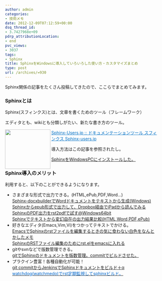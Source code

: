 ```yaml
---
author: admin
categories:
- 技術メモ
date: 2012-12-09T07:12:59+00:00
dsq_thread_id:
- 3.7427968e+09
pdrp_attributionLocation:
- end
pvc_views:
- 3037
tags:
- Sphinx
title: SphinxをWindowsに導入していろいろした使い方・カスタマイズまとめ
type: post
url: /archives/=930
---
```


Sphinx関係の記事をたくさん投稿してきたので、ここらでまとめてみます。

### Sphinxとは

Sphinx(スフィンクス)とは、文章を書くためのツール（フレームワーク）
  
エディタとも、wikiとも分類しがたい、新たな書き方のツール。

<a href="http://sphinx-users.jp/" target="_blank"><img class="alignleft" alt="" src="http://capture.heartrails.com/150x130/shadow?http://sphinx-users.jp/" width="150" height="130" align="left" border="0" /></a> <a style="color: #0070c5;" href="http://sphinx-users.jp/" target="_blank">Sphinx-Users.jp :: ドキュメンテーションツール スフィンクス Sphinx-users.jp</a> <img alt="" src="http://b.hatena.ne.jp/entry/image/http://sphinx-users.jp/" border="0" />

導入方法はこの記事を参照されたし。
  
[SphinxをWindowsPCにインストールした。][1]

### Sphinx導入のメリット

利用すると、以下のことができるようになります。

<ul class="checklist">
  <li>
    さまざまな形式で出力できる。(HTML,ePub,PDF,Word…)<br /> <a href="https://futurismo.biz/archives/811">Sphinx-docxbuilderでWordドキュメントをテキストから生成(Windows)<br /> </a><a href="https://futurismo.biz/archives/925">Sphinxからepub形式で出力して、Dropbox経由でiPadから読んでみる<br /> </a><a title="SphinxのPDF出力をrst2pdfで試す@Windows64bit" href="https://futurismo.biz/archives/946">SphinxのPDF出力をrst2pdfで試す@Windows64bit<br /> <a title="Sphinxでテキストから変幻自在の出力結果比較(HTML,Word,PDF,ePub)" href="https://futurismo.biz/archives/949">Sphinxでテキストから変幻自在の出力結果比較(HTML,Word,PDF,ePub)</a></a>
  </li>
  <li>
    好きなエディタ(Emacs,Vim,Vi)をつかってテキストでかける。<br /> <a href="https://futurismo.biz/archives/908">EmacsでSphinxのrstファイルを編集するときの気に食わない白色をなんとかしたメモ<br /> </a><a href="https://futurismo.biz/archives/910">SphinxのRSTファイル編集のためにrst.elをemacsに入れる<br /> </a>
  </li>
  <li>
    gitやsvnなどで版数管理できる。<br /> <a href="https://futurismo.biz/archives/813">gitでSphinxのドキュメントを版数管理。commitでビルドさせた。<br /> </a>
  </li>
  <li>
    プラクイン豊富！各種自動化が可能！<br /> <a href="https://futurismo.biz/archives/831">git commitからJenkinsでSphinxドキュメントをビルド＋α<br /> </a><a href="https://futurismo.biz/archives/901"><span style="color: #0066cc;">watchdog(watchmedo)でrst定期監視してsphinxビルド。</span></a>
  </li>
</ul>

<div id="fastlookup_top" style="display: none;">
</div>

 [1]: https://futurismo.biz/archives/805